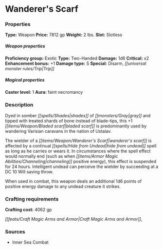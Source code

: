 ﻿---
Title: "Wanderer's Scarf"
Type: "Weapon"
Price: "7812 gp"
Weight: "2 lbs."
Slot: "Slotless"
Proficiency group: "Exotic"
Weapon properties Type: "Two-Handed"
Damage: "1d6"
Critical: "x2"
Enhancement bonus: "+1"
Damage type: "S"
Special: "Disarm, Trip"
Caster level: "1"
Aura: "faint necromancy"
Description: |
  "Dyed in somber shades of gray and tipped with treated shards of bone instead of blade-tips, this _+1 bladed scarf_ is predominantly used by wandering Varisian caravans in the nation of Ustalav.
  The wielder of a _wanderer's scarf_ is affected by a continual _hide from undead_ spell as long as he carries or wears it. In circumstances where the spell effect would normally end (such as when channeling positive energy), this effect is suspended for 24 hours. Intelligent undead can perceive the wielder by succeeding at a DC 10 Will saving throw.
  When used in combat, this weapon deals an additional 1d6 points of positive energy damage to any undead creature it strikes."
Crafting cost: "4062 gp"
Sources: "['Inner Sea Combat']"
---

# Wanderer's Scarf

### Properties

**Type:** Weapon **Price:** 7812 gp **Weight:** 2 lbs. **Slot:** Slotless

##### Weapon properties

**Proficiency group:** Exotic **Type:** Two-Handed **Damage:** 1d6 **Critical:** x2 **Enhancement bonus:** +1 **Damage type:** S **Special:** Disarm, _[[universal monster rules/Trip|Trip]]_

##### Magical properties

**Caster level:** 1 **Aura:** faint necromancy

### Description

Dyed in somber _[[spells/Shades|shades]]_ of _[[monsters/Gray|gray]]_ and tipped with treated shards of bone instead of blade-tips, this +1 _[[items/Weapon/Bladed scarf|bladed scarf]]_ is predominantly used by wandering Varisian caravans in the nation of Ustalav.

The wielder of a _[[items/Weapon/Wanderer's Scarf|wanderer's scarf]]_ is affected by a continual _[[spells/Hide from Undead|hide from undead]]_ spell as long as he carries or wears it. In circumstances where the spell effect would normally end (such as when _[[items/Armor Magic Abilities/Channeling|channeling]]_ positive energy), this effect is suspended for 24 hours. Intelligent undead can perceive the wielder by succeeding at a DC 10 Will saving throw.

When used in combat, this weapon deals an additional 1d6 points of positive energy damage to any undead creature it strikes.

### Crafting requirements

**Crafting cost:** 4062 gp

_[[feats/Craft Magic Arms and Armor|Craft Magic Arms and Armor]]_,

### Sources

* Inner Sea Combat